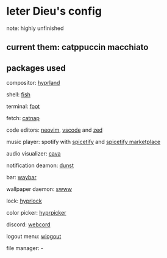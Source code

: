 # leter Dieu's config
note: highly unfinished

## current them: catppuccin macchiato


## packages used

compositor: [hyprland](https://github.com/hyprwm/Hyprland)

shell: [fish](https://github.com/fish-shell/fish-shell)

terminal: [foot](https://github.com/DanteAlighierin/foot)

fetch: [catnap](https://github.com/iinsertNameHere/catnap)

code editors: [neovim](https://github.com/neovim/neovim), [vscode](https://github.com/microsoft/vscode) and [zed](https://github.com/zed-industries/zed)

music player: spotify with [spicetify](https://github.com/spicetify) and [spicetify marketplace](https://github.com/spicetify/marketplace)

audio visualizer: [cava](https://github.com/karlstav/cava)

notification deamon: [dunst](https://github.com/dunst-project/dunst)

bar: [waybar](https://github.com/Alexays/Waybar)

wallpaper daemon: [swww](https://github.com/LGFae/swww)

lock: [hyprlock](https://github.com/hyprwm/hyprlock/)

color picker: [hyprpicker](https://github.com/hyprwm/hyprpicker)

discord: [webcord](https://github.com/SpacingBat3/WebCord)

logout menu: [wlogout](https://github.com/ArtsyMacaw/wlogout)

file manager: -